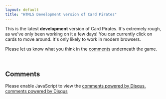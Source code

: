 ```yaml
---
layout: default
title: "HTML5 Development version of Card Pirates"
---
```


<p class='lead'>This is the latest <strong>development</strong> version of Card Pirates. It's extremely rough, as we've only been working on it a few days! You can currently click on cards to move around. It's only likely to work in modern browsers.</p>

<p class='lead'>Please let us know what you think in the <a href='#comments'>comments</a> underneath the game.</p>

<canvas id="GameCanvas" width='1024' height='768' tabindex='1'></canvas>
<textarea id="GameConsole" style="display:none" readonly></textarea><br>
<script language="javascript" src="main.js">Javascript not supported!</script>

<h2 name='comments'>Comments</h2>

<div id="disqus_thread" style='margin-right: 200px'></div>
<script type="text/javascript">
    /* * * CONFIGURATION VARIABLES: EDIT BEFORE PASTING INTO YOUR WEBPAGE * * */
    var disqus_shortname = 'cardpirates'; // required: replace example with your forum shortname
    var disqus_url = 'http://cardpirates.com';

    /* * * DON'T EDIT BELOW THIS LINE * * */
    (function() {
        var dsq = document.createElement('script'); dsq.type = 'text/javascript'; dsq.async = true;
        dsq.src = '//' + disqus_shortname + '.disqus.com/embed.js';
        (document.getElementsByTagName('head')[0] || document.getElementsByTagName('body')[0]).appendChild(dsq);
    })();
</script>

<noscript>Please enable JavaScript to view the <a href="http://disqus.com/?ref_noscript">comments powered by Disqus.</a></noscript>
<a href="http://disqus.com" class="dsq-brlink">comments powered by <span class="logo-disqus">Disqus</span></a>
